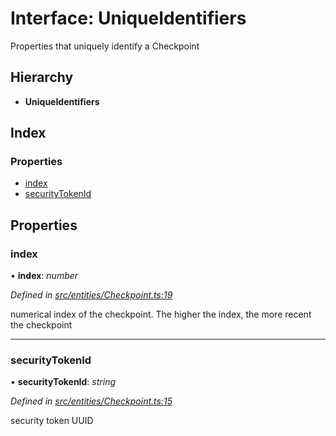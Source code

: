 # Interface: UniqueIdentifiers

Properties that uniquely identify a Checkpoint

## Hierarchy

- **UniqueIdentifiers**

## Index

### Properties

- [index](_entities_checkpoint_.uniqueidentifiers.md#index)
- [securityTokenId](_entities_checkpoint_.uniqueidentifiers.md#securitytokenid)

## Properties

### index

• **index**: _number_

_Defined in [src/entities/Checkpoint.ts:19](https://github.com/PolymathNetwork/polymath-sdk/blob/d34930f/src/entities/Checkpoint.ts#L19)_

numerical index of the checkpoint. The higher the index, the more recent the checkpoint

---

### securityTokenId

• **securityTokenId**: _string_

_Defined in [src/entities/Checkpoint.ts:15](https://github.com/PolymathNetwork/polymath-sdk/blob/d34930f/src/entities/Checkpoint.ts#L15)_

security token UUID
